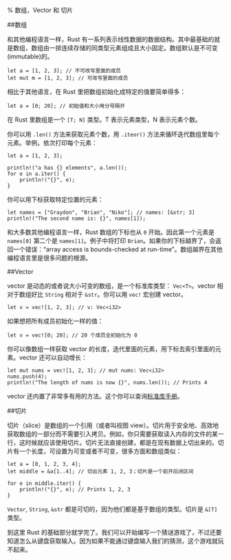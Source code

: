 % 数组，Vector 和 切片

##数组

和其他编程语言一样，Rust 有一系列表示线性数据的数据结构。其中最基础的就是数组，数组由一排连续存储的同类型元素组成且大小固定。数组默认是不可变(immutable)的。

	let a = [1, 2, 3]; // 不可改写里面的成员
	let mut m = [1, 2, 3]; // 可改写里面的成员
	
相比于其他语言，在 Rust 里把数组初始化成特定的值要简单得多：

	let a = [0; 20]; // 初始值和大小用分号隔开
	
在 Rust 里数组是一个 `[T; N]` 类型。T 表示元素类型，N 表示元素个数。

你可以用 `.len()` 方法来获取元素个数，用 `.iteor()` 方法来循环迭代数组里每个元素。举例，依次打印每个元素：

	let a = [1, 2, 3];

	println!("a has {} elements", a.len());
	for e in a.iter() {
	    println!("{}", e);
	}
	
你可以用下标获取特定位置的元素：

	let names = ["Graydon", "Brian", "Niko"]; // names: [&str; 3]
	println!("The second name is: {}", names[1]);
	
和大多数其他编程语言一样，Rust 数组的下标也从 `0` 开始。因此第一个元素是 `names[0]` 第二个是 `names[1]`。例子中将打印 `Brian`。如果你的下标越界了，会返回一个错误：“array access is bounds-checked at run-time”。数组越界在其他编程语言里是很多问题的根源。

##Vector

vector 是动态的或者说大小可变的数组，是一个标准库类型： `Vec<T>`。vector 相对于数组好比 `String` 相对于 `&str`。你可以用 `vec!` 宏创建 vector。

	let v = vec![1, 2, 3]; // v: Vec<i32>
	
如果想把所有成员初始化一样的值：

	let v = vec![0; 20]; // 20 个成员全初始化为 0

你可以像数组一样获取 vector 的长度，迭代里面的元素，用下标去索引里面的元素。vector 还可以自动增长：

	let mut nums = vec![1, 2, 3]; // mut nums: Vec<i32>
	nums.push(4);
	println!("The length of nums is now {}", nums.len()); // Prints 4
	
vector 还内置了非常多有用的方法。这个你可以查询[标准库手册](http://doc.rust-lang.org/std/)。

##切片

切片（slice）是数组的一个引用（或者叫视图 view）。切片用于安全地、高效地获取数组的一部分而不需要引入拷贝。例如，你只需要获取读入内存的文件的某一行，这时候就应该使用切片。切片无法直接创建，都是在现有数据上切出来的。切片有一个长度，可设置为可变或者不可变，很多方面和数组类似：

	let a = [0, 1, 2, 3, 4];
	let middle = &a[1..4]; // 切出元素 1, 2, 3；切片是一个前开后闭区间

	for e in middle.iter() {
    	println!("{}", e); // Prints 1, 2, 3
	}

`Vector`, `String`, `&str` 都是可切的，因为他们都是基于数组的类型。切片是 `&[T]` 类型。

到这里 Rust 的基础部分就学完了。我们可以开始编写一个猜谜游戏了，不过还要知道怎么从键盘获取输入。因为如果不能通过键盘输入我们的猜测，这个游戏就玩不起来。